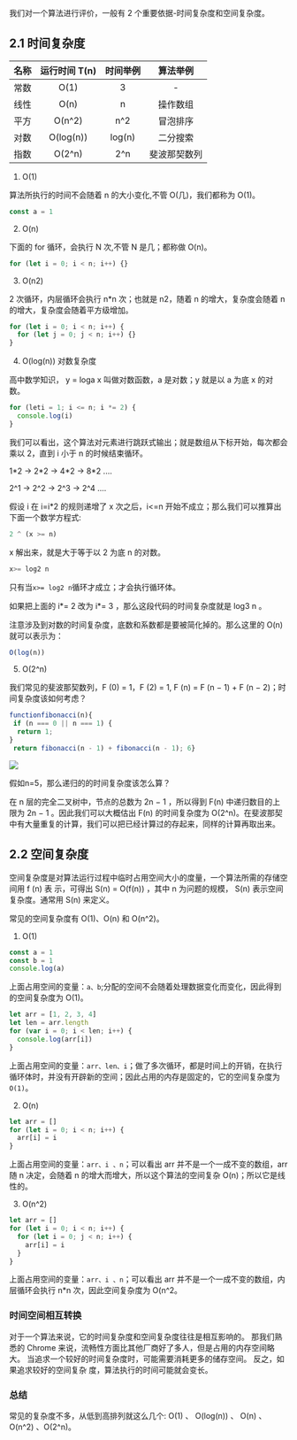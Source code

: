 我们对一个算法进行评价，一般有 2 个重要依据-时间复杂度和空间复杂度。

## 2.1 时间复杂度

| 名称 | 运行时间 T(n) | 时间举例 |   算法举例   |
| :--: | :-----------: | :------: | :----------: |
| 常数 |     O(1)      |    3     |      -       |
| 线性 |     O(n)      |    n     |   操作数组   |
| 平方 |    O(n^2)     |   n^2    |   冒泡排序   |
| 对数 |   O(log(n))   |  log(n)  |   二分搜索   |
| 指数 |    O(2^n)     |   2^n    | 斐波那契数列 |

1. O(1)

算法所执行的时间不会随着 n 的大小变化,不管 O(几)，我们都称为 O(1)。

```js
const a = 1
```

2. O(n)

下面的 for 循环，会执行 N 次,不管 N 是几；都称做 O(n)。

```js
for (let i = 0; i < n; i++) {}
```

3. O(n2)

2 次循环，内层循环会执行 n\*n 次；也就是 n2，随着 n 的增大，复杂度会随着 n 的增大，复杂度会随着平方级增加。

```js
for (let i = 0; i < n; i++) {
  for (let j = 0; j < n; i++) {}
}
```

4. O(log(n)) 对数复杂度

高中数学知识， y = loga x 叫做对数函数，a 是对数；y 就是以 a 为底 x 的对数。

```js
for (leti = 1; i <= n; i *= 2) {
  console.log(i)
}
```

我们可以看出，这个算法对元素进行跳跃式输出；就是数组从下标开始，每次都会乘以 2，直到 i 小于 n 的时候结束循环。

1\*2 -> 2\*2 -> 4\*2 -> 8\*2 ....

2^1 -> 2^2 -> 2^3 -> 2^4 ....

假设 i 在 i=i\*2 的规则递增了 x 次之后，i<=n 开始不成立；那么我们可以推算出下面一个数学方程式:

```js
2 ^ (x >= n)
```

x 解出来，就是大于等于以 2 为底 n 的对数。

```js
x>= log2 n
```

只有当`x>= log2 n`循环才成立；才会执行循环体。

如果把上面的 i*= 2 改为 i*= 3 ，那么这段代码的时间复杂度就是 log3 n 。

注意涉及到对数的时间复杂度，底数和系数都是要被简化掉的。那么这里的 O(n) 就可以表示为：

```js
O(log(n))
```

5. O(2^n)

我们常见的斐波那契数列，F (0) = 1，F (2) = 1, F (n) = F (n − 1) + F (n − 2)；时间复杂度该如何考虑？

```js
functionfibonacci(n){
 if (n === 0 || n === 1) {
  return 1;
}
 return fibonacci(n - 1) + fibonacci(n - 1); 6}
```
![](~@/algorithm/feibo.png)

假如n=5，那么递归的的时间复杂度该怎么算？

在 n 层的完全二叉树中，节点的总数为 2n − 1 ，所以得到 F(n) 中递归数目的上限为 2n − 1 。因此我们可以大概估出 F(n) 的时间复杂度为 O(2^n)。在斐波那契中有大量重复的计算，我们可以把已经计算过的存起来，同样的计算再取出来。
## 2.2 空间复杂度

空间复杂度是对算法运行过程中临时占用空间大小的度量，一个算法所需的存储空间用 f (n) 表 示，可得出 S(n) = O(f(n)) ，其中 n 为问题的规模， S(n) 表示空间复杂度。通常用 S(n) 来定义。

常见的空间复杂度有 O(1)、O(n) 和 O(n^2)。

1. O(1)

```js
const a = 1
const b = 1
console.log(a)
```

上面占用空间的变量：`a、b`;分配的空间不会随着处理数据变化而变化，因此得到的空间复杂度为 O(1)。

```js
let arr = [1, 2, 3, 4]
let len = arr.length
for (var i = 0; i < len; i++) {
  console.log(arr[i])
}
```

上面占用空间的变量：`arr、len、i`；做了多次循环，都是时间上的开销，在执行循环体时，并没有开辟新的空间；因此占用的内存是固定的，它的空间复杂度为`O(1)`。

2. O(n)

```js
let arr = []
for (let i = 0; i < n; i++) {
  arr[i] = i
}
```

上面占用空间的变量：`arr、i 、n`；可以看出 arr 并不是一个一成不变的数组，arr 随 n 决定，会随着 n 的增大而增大，所以这个算法的空间复杂 O(n)；所以它是线性的。

3. O(n^2)

```js
let arr = []
for (let i = 0; i < n; i++) {
  for (let i = 0; j < n; i++) {
    arr[i] = i
  }
}
```

上面占用空间的变量：`arr、i 、n`；可以看出 arr 并不是一个一成不变的数组，内层循环会执行 n\*n 次，因此空间复杂度为 O(n^2。

### 时间空间相互转换

对于一个算法来说，它的时间复杂度和空间复杂度往往是相互影响的。
那我们熟悉的 Chrome 来说，流畅性方面比其他厂商好了多人，但是占用的内存空间略大。
当追求一个较好的时间复杂度时，可能需要消耗更多的储存空间。 反之，如果追求较好的空间复杂 度，算法执行的时间可能就会变长。

### 总结

常见的复杂度不多，从低到高排列就这么几个: O(1) 、 O(log(n)) 、 O(n) 、 O(n^2) 、O(2^n)。
